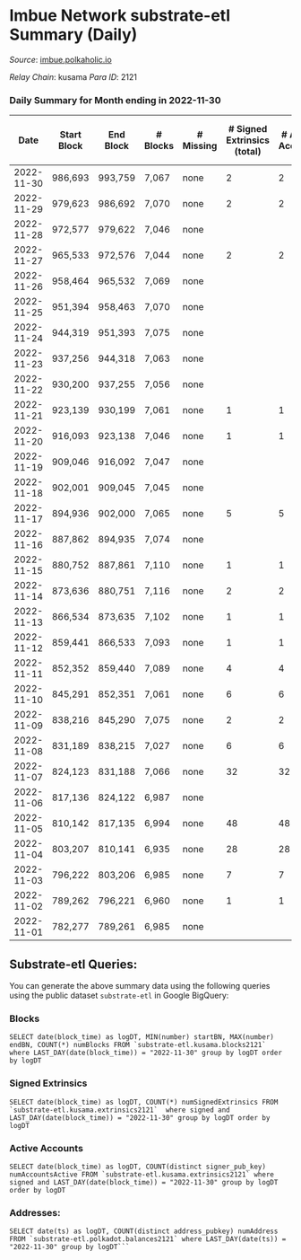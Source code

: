 # Imbue Network substrate-etl Summary (Daily)

_Source_: [imbue.polkaholic.io](https://imbue.polkaholic.io)

*Relay Chain*: kusama
*Para ID*: 2121



### Daily Summary for Month ending in 2022-11-30


| Date | Start Block | End Block | # Blocks | # Missing | # Signed Extrinsics (total) | # Active Accounts | # Addresses with Balances | # Events | # Transfers | # XCM Transfers In | # XCM Transfers Out |
| ---- | ----------- | --------- | -------- | --------- | --------------------------- | ----------------- | ------------------------- | -------- | ----------- | ------------------ | ------------------- |
| 2022-11-30 | 986,693 | 993,759 | 7,067 | none  | 2 | 2 |  | 14,154 | 2  |   | 2  |
| 2022-11-29 | 979,623 | 986,692 | 7,070 | none  | 2 | 2 | 321 | 14,165 | 2  |   | 2  |
| 2022-11-28 | 972,577 | 979,622 | 7,046 | none  |  |  |  | 14,099 |   |   |   |
| 2022-11-27 | 965,533 | 972,576 | 7,044 | none  | 2 | 2 |  | 14,112 | 2  |   | 1  |
| 2022-11-26 | 958,464 | 965,532 | 7,069 | none  |  |  |  | 14,142 |   |   |   |
| 2022-11-25 | 951,394 | 958,463 | 7,070 | none  |  |  |  | 14,144 |   |   |   |
| 2022-11-24 | 944,319 | 951,393 | 7,075 | none  |  |  |  | 14,154 |   |   |   |
| 2022-11-23 | 937,256 | 944,318 | 7,063 | none  |  |  |  | 14,130 |   |   |   |
| 2022-11-22 | 930,200 | 937,255 | 7,056 | none  |  |  |  | 14,121 |   |   |   |
| 2022-11-21 | 923,139 | 930,199 | 7,061 | none  | 1 | 1 |  | 14,135 | 1  |   | 1  |
| 2022-11-20 | 916,093 | 923,138 | 7,046 | none  | 1 | 1 |  | 14,105 | 1  |   | 1  |
| 2022-11-19 | 909,046 | 916,092 | 7,047 | none  |  |  |  | 14,097 |   |   |   |
| 2022-11-18 | 902,001 | 909,045 | 7,045 | none  |  |  |  | 14,097 |   |   |   |
| 2022-11-17 | 894,936 | 902,000 | 7,065 | none  | 5 | 5 |  | 14,176 | 4  |   | 1  |
| 2022-11-16 | 887,862 | 894,935 | 7,074 | none  |  |  |  | 14,152 |   |   |   |
| 2022-11-15 | 880,752 | 887,861 | 7,110 | none  | 1 | 1 | 319 | 14,238 | 1  |   | 1  |
| 2022-11-14 | 873,636 | 880,751 | 7,116 | none  | 2 | 2 | 319 | 14,252 | 2  |   | 2  |
| 2022-11-13 | 866,534 | 873,635 | 7,102 | none  | 1 | 1 |  | 14,221 | 1  |   | 1  |
| 2022-11-12 | 859,441 | 866,533 | 7,093 | none  | 1 | 1 |  | 14,202 | 1  |   | 1  |
| 2022-11-11 | 852,352 | 859,440 | 7,089 | none  | 4 | 4 |  | 14,217 | 2  |   | 2  |
| 2022-11-10 | 845,291 | 852,351 | 7,061 | none  | 6 | 6 |  | 14,165 | 5  |   | 2  |
| 2022-11-09 | 838,216 | 845,290 | 7,075 | none  | 2 | 2 | 318 | 14,174 | 2  |   | 2  |
| 2022-11-08 | 831,189 | 838,215 | 7,027 | none  | 6 | 6 |  | 14,112 | 6  |   | 4  |
| 2022-11-07 | 824,123 | 831,188 | 7,066 | none  | 32 | 32 |  | 14,412 | 31  |   | 28  |
| 2022-11-06 | 817,136 | 824,122 | 6,987 | none  |  |  |  | 13,978 |   |   |   |
| 2022-11-05 | 810,142 | 817,135 | 6,994 | none  | 48 | 48 |  | 14,320 | 3  |   | 21  |
| 2022-11-04 | 803,207 | 810,141 | 6,935 | none  | 28 | 28 |  | 14,055 | 20  |   |   |
| 2022-11-03 | 796,222 | 803,206 | 6,985 | none  | 7 | 7 |  | 14,023 | 1  | 1  |   |
| 2022-11-02 | 789,262 | 796,221 | 6,960 | none  | 1 | 1 |  | 13,931 |   |   |   |
| 2022-11-01 | 782,277 | 789,261 | 6,985 | none  |  |  |  | 13,974 |   |   |   |

## Substrate-etl Queries:
You can generate the above summary data using the following queries using the public dataset `substrate-etl` in Google BigQuery:


### Blocks
```
SELECT date(block_time) as logDT, MIN(number) startBN, MAX(number) endBN, COUNT(*) numBlocks FROM `substrate-etl.kusama.blocks2121`  where LAST_DAY(date(block_time)) = "2022-11-30" group by logDT order by logDT
```


### Signed Extrinsics
```
SELECT date(block_time) as logDT, COUNT(*) numSignedExtrinsics FROM `substrate-etl.kusama.extrinsics2121`  where signed and LAST_DAY(date(block_time)) = "2022-11-30" group by logDT order by logDT
```


### Active Accounts
```
SELECT date(block_time) as logDT, COUNT(distinct signer_pub_key) numAccountsActive FROM `substrate-etl.kusama.extrinsics2121` where signed and LAST_DAY(date(block_time)) = "2022-11-30" group by logDT order by logDT
```


### Addresses:
```
SELECT date(ts) as logDT, COUNT(distinct address_pubkey) numAddress FROM `substrate-etl.polkadot.balances2121` where LAST_DAY(date(ts)) = "2022-11-30" group by logDT```

